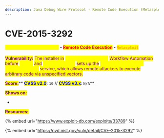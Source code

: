 ```yaml
---
description: Java Debug Wire Protocol - Remote Code Execution (Metasploit)
---
```


# CVE-2015-3292

#### <mark style="color:yellow;">Java Debug Wire Protocol</mark> - <mark style="color:red;">Remote Code Execution</mark> - <mark style="color:orange;">`Metasploit`</mark>

<mark style="color:purple;">**Vulnerability:**</mark> <mark style="color:purple;"></mark><mark style="color:purple;">The installer in</mark> <mark style="color:yellow;">NetApp OnCommand</mark> <mark style="color:purple;">Workflow Automation before</mark> <mark style="color:yellow;">2.2.1P1</mark> <mark style="color:purple;">and</mark> <mark style="color:yellow;">3.x before 3.0P1</mark> <mark style="color:purple;">sets up the</mark> <mark style="color:yellow;">Java Debugging Wire Protocol (JDWP)</mark> <mark style="color:purple;">service, which allows remote attackers to execute arbitrary code via unspecified vectors.</mark>

<mark style="color:purple;">**Score:**</mark>** **<mark style="color:blue;">**CVSS v2.0**</mark><mark style="color:purple;">**:**</mark>** **<mark style="color:yellow;">**`10`**</mark>** **<mark style="color:purple;">**//**</mark>** **<mark style="color:blue;">**CVSS v3.x**</mark><mark style="color:purple;">**:**</mark>** **<mark style="color:yellow;">**`N/A`**</mark>

<mark style="color:purple;">**Shows on:**</mark>&#x20;

*

<mark style="color:purple;">**Resources:**</mark>

{% embed url="https://www.exploit-db.com/exploits/33789" %}

{% embed url="https://nvd.nist.gov/vuln/detail/CVE-2015-3292" %}

